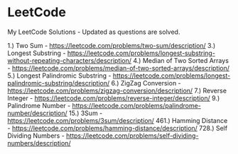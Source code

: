 # LeetCode
My LeetCode Solutions - Updated as questions are solved.

1.) Two Sum - https://leetcode.com/problems/two-sum/description/
3.) Longest Substring - https://leetcode.com/problems/longest-substring-without-repeating-characters/description/
4.) Median of Two Sorted Arrays - https://leetcode.com/problems/median-of-two-sorted-arrays/description/
5.) Longest Palindromic Substring - https://leetcode.com/problems/longest-palindromic-substring/description/
6.) ZigZag Conversion - https://leetcode.com/problems/zigzag-conversion/description/
7.) Reverse Integer - https://leetcode.com/problems/reverse-integer/description/
9.) Palindrome Number - https://leetcode.com/problems/palindrome-number/description/
15.) 3Sum - https://leetcode.com/problems/3sum/description/
461.) Hamming Distance - https://leetcode.com/problems/hamming-distance/description/
728.) Self Dividing Numbers - https://leetcode.com/problems/self-dividing-numbers/description/
